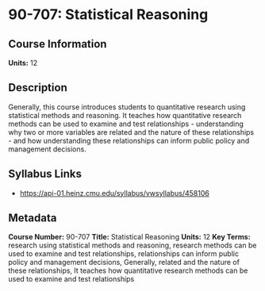 # 90-707: Statistical Reasoning

## Course Information

**Units:** 12

## Description

Generally, this course introduces students to quantitative research using statistical methods and reasoning. It teaches how quantitative research methods can be used to examine and test relationships - understanding why two or more variables are related and the nature of these relationships - and how understanding these relationships can inform public policy and management decisions.

## Syllabus Links

* https://api-01.heinz.cmu.edu/syllabus/vwsyllabus/458106

## Metadata

**Course Number:** 90-707
**Title:** Statistical Reasoning
**Units:** 12
**Key Terms:** research using statistical methods and reasoning, research methods can be used to examine and test relationships, relationships can inform public policy and management decisions, Generally, related and the nature of these relationships, It teaches how quantitative research methods can be used to examine and test relationships
